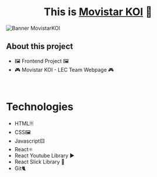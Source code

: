 <div align="center">
<h1 align="center">This is <a href="https://movistarkoi.netlify.app" target="_blank">Movistar KOI</a> 👋</h1>
</div>
<img src="https://i.imgur.com/gguXTWp.png" alt="Banner MovistarKOI">

## About this project

- 🖼️ Frontend Project 🖼️
- ​🎮​ Movistar KOI - LEC Team Webpage 🎮​
<br>

# Technologies

- HTML🗏
- CSS🖼️
- Javascript🟨
- React⚛️
- React Youtube Library ▶️​
- React Slick Library 🎠​
- Git🐈​
